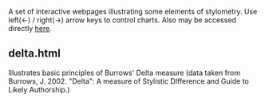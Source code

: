 A set of interactive webpages illustrating some elements of stylometry.
Use left(←) / right(→) arrow keys to control charts.
Also may be accessed directly <a href='http://versologie.cz/talks/stylometry_tutorials'>here</a>.

## delta.html
Illustrates basic principles of Burrows' Delta measure 
(data taken from Burrows, J. 2002. "Delta": A measure of Stylistic DIfference and Guide to Likely Authorship.)
